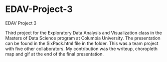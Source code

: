 # EDAV-Project-3
EDAV Project 3

Third project for the Exploratory Data Analysis and Visualization class in the Masters of Data Science program at Columbia University. The presentation can be found in the SixPack.html file in the folder. This was a team project with five other collaborators. My contribution was the writeup, choropleth map and gif at the end of the final presentation.
